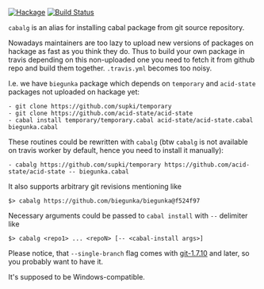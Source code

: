 [![Hackage](https://budueba.com/hackage/cabalg)](http://hackage.haskell.org/package/cabalg)
[![Build Status](https://secure.travis-ci.org/dmalikov/cabalg.png?branch=master)](http://travis-ci.org/dmalikov/cabalg)

`cabalg` is an alias for installing cabal package from git source repository.

Nowadays maintainers are too lazy to upload new versions of packages on hackage as fast as you think they do. Thus to build your own package in travis depending on this non-uploaded one you need to fetch it from github repo and build them together. `.travis.yml` becomes too noisy.

I.e. we have `biegunka` package which depends on `temporary` and `acid-state` packages not uploaded on hackage yet:
```
- git clone https://github.com/supki/temporary
- git clone https://github.com/acid-state/acid-state
- cabal install temporary/temporary.cabal acid-state/acid-state.cabal biegunka.cabal
```

These routines could be rewritten with `cabalg` (btw `cabalg` is not available on travis worker by default, hence you need to install it manually):
```
- cabalg https://github.com/supki/temporary https://github.com/acid-state/acid-state -- biegunka.cabal
```

It also supports arbitrary git revisions mentioning like
```
$> cabalg https://github.com/biegunka/biegunka@f524f97
```

Necessary arguments could be passed to `cabal install` with `--` delimiter like

```
$> cabalg <repo1> ... <repoN> [-- <cabal-install args>]
```

Please notice, that `--single-branch` flag comes with [git-1.7.10](https://lkml.org/lkml/2012/3/28/418) and later, so you probably want to have it.

It's supposed to be Windows-compatible.
